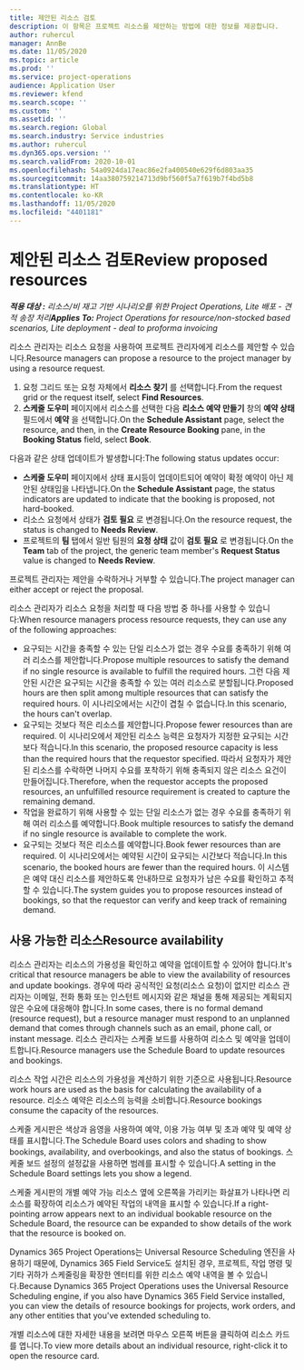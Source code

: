 ```yaml
---
title: 제안된 리소스 검토
description: 이 항목은 프로젝트 리소스를 제안하는 방법에 대한 정보를 제공합니다.
author: ruhercul
manager: AnnBe
ms.date: 11/05/2020
ms.topic: article
ms.prod: ''
ms.service: project-operations
audience: Application User
ms.reviewer: kfend
ms.search.scope: ''
ms.custom: ''
ms.assetid: ''
ms.search.region: Global
ms.search.industry: Service industries
ms.author: ruhercul
ms.dyn365.ops.version: ''
ms.search.validFrom: 2020-10-01
ms.openlocfilehash: 54a0924da17eac86e2fa400540e629f6d803aa35
ms.sourcegitcommit: 14aa380759214713d9bf560f5a7f619b7f4bd5b8
ms.translationtype: HT
ms.contentlocale: ko-KR
ms.lasthandoff: 11/05/2020
ms.locfileid: "4401181"
---
```

# <a name="review-proposed-resources"></a><span data-ttu-id="b13c4-103">제안된 리소스 검토</span><span class="sxs-lookup"><span data-stu-id="b13c4-103">Review proposed resources</span></span>

<span data-ttu-id="b13c4-104">_**적용 대상 :** 리소스/비 재고 기반 시나리오를 위한 Project Operations, Lite 배포 - 견적 송장 처리_</span><span class="sxs-lookup"><span data-stu-id="b13c4-104">_**Applies To:** Project Operations for resource/non-stocked based scenarios, Lite deployment - deal to proforma invoicing_</span></span>

<span data-ttu-id="b13c4-105">리소스 관리자는 리소스 요청을 사용하여 프로젝트 관리자에게 리소스를 제안할 수 있습니다.</span><span class="sxs-lookup"><span data-stu-id="b13c4-105">Resource managers can propose a resource to the project manager by using a resource request.</span></span>

1. <span data-ttu-id="b13c4-106">요청 그리드 또는 요청 자체에서 **리소스 찾기** 를 선택합니다.</span><span class="sxs-lookup"><span data-stu-id="b13c4-106">From the request grid or the request itself, select **Find Resources**.</span></span>
2. <span data-ttu-id="b13c4-107">**스케줄 도우미** 페이지에서 리소스를 선택한 다음 **리소스 예약 만들기** 창의 **예약 상태** 필드에서 **예약** 을 선택합니다.</span><span class="sxs-lookup"><span data-stu-id="b13c4-107">On the **Schedule Assistant** page, select the resource, and then, in the **Create Resource Booking** pane, in the **Booking Status** field, select **Book**.</span></span>

<span data-ttu-id="b13c4-108">다음과 같은 상태 업데이트가 발생합니다:</span><span class="sxs-lookup"><span data-stu-id="b13c4-108">The following status updates occur:</span></span>

- <span data-ttu-id="b13c4-109">**스케줄 도우미** 페이지에서 상태 표시등이 업데이트되어 예약이 확정 예약이 아닌 제안된 상태임을 나타냅니다.</span><span class="sxs-lookup"><span data-stu-id="b13c4-109">On the **Schedule Assistant** page, the status indicators are updated to indicate that the booking is proposed, not hard-booked.</span></span>
- <span data-ttu-id="b13c4-110">리소스 요청에서 상태가 **검토 필요** 로 변경됩니다.</span><span class="sxs-lookup"><span data-stu-id="b13c4-110">On the resource request, the status is changed to **Needs Review**.</span></span>
- <span data-ttu-id="b13c4-111">프로젝트의 **팀** 탭에서 일반 팀원의 **요청 상태** 값이 **검토 필요** 로 변경됩니다.</span><span class="sxs-lookup"><span data-stu-id="b13c4-111">On the **Team** tab of the project, the generic team member's **Request Status** value is changed to **Needs Review**.</span></span>

<span data-ttu-id="b13c4-112">프로젝트 관리자는 제안을 수락하거나 거부할 수 있습니다.</span><span class="sxs-lookup"><span data-stu-id="b13c4-112">The project manager can either accept or reject the proposal.</span></span>

<span data-ttu-id="b13c4-113">리소스 관리자가 리소스 요청을 처리할 때 다음 방법 중 하나를 사용할 수 있습니다:</span><span class="sxs-lookup"><span data-stu-id="b13c4-113">When resource managers process resource requests, they can use any of the following approaches:</span></span>

- <span data-ttu-id="b13c4-114">요구되는 시간을 충족할 수 있는 단일 리소스가 없는 경우 수요를 충족하기 위해 여러 리소스를 제안합니다.</span><span class="sxs-lookup"><span data-stu-id="b13c4-114">Propose multiple resources to satisfy the demand if no single resource is available to fulfill the required hours.</span></span> <span data-ttu-id="b13c4-115">그런 다음 제안된 시간은 요구되는 시간을 충족할 수 있는 여러 리소스로 분할됩니다.</span><span class="sxs-lookup"><span data-stu-id="b13c4-115">Proposed hours are then split among multiple resources that can satisfy the required hours.</span></span> <span data-ttu-id="b13c4-116">이 시나리오에서는 시간이 겹칠 수 없습니다.</span><span class="sxs-lookup"><span data-stu-id="b13c4-116">In this scenario, the hours can't overlap.</span></span>
- <span data-ttu-id="b13c4-117">요구되는 것보다 적은 리소스를 제안합니다.</span><span class="sxs-lookup"><span data-stu-id="b13c4-117">Propose fewer resources than are required.</span></span> <span data-ttu-id="b13c4-118">이 시나리오에서 제안된 리소스 능력은 요청자가 지정한 요구되는 시간보다 적습니다.</span><span class="sxs-lookup"><span data-stu-id="b13c4-118">In this scenario, the proposed resource capacity is less than the required hours that the requestor specified.</span></span> <span data-ttu-id="b13c4-119">따라서 요청자가 제안된 리소스를 수락하면 나머지 수요를 포착하기 위해 충족되지 않은 리소스 요건이 만들어집니다.</span><span class="sxs-lookup"><span data-stu-id="b13c4-119">Therefore, when the requestor accepts the proposed resources, an unfulfilled resource requirement is created to capture the remaining demand.</span></span>
- <span data-ttu-id="b13c4-120">작업을 완료하기 위해 사용할 수 있는 단일 리소스가 없는 경우 수요를 충족하기 위해 여러 리소스를 예약합니다.</span><span class="sxs-lookup"><span data-stu-id="b13c4-120">Book multiple resources to satisfy the demand if no single resource is available to complete the work.</span></span>
- <span data-ttu-id="b13c4-121">요구되는 것보다 적은 리소스를 예약합니다.</span><span class="sxs-lookup"><span data-stu-id="b13c4-121">Book fewer resources than are required.</span></span> <span data-ttu-id="b13c4-122">이 시나리오에서는 예약된 시간이 요구되는 시간보다 적습니다.</span><span class="sxs-lookup"><span data-stu-id="b13c4-122">In this scenario, the booked hours are fewer than the required hours.</span></span> <span data-ttu-id="b13c4-123">이 시스템은 예약 대신 리소스를 제안하도록 안내하므로 요청자가 남은 수요를 확인하고 추적할 수 있습니다.</span><span class="sxs-lookup"><span data-stu-id="b13c4-123">The system guides you to propose resources instead of bookings, so that the requestor can verify and keep track of remaining demand.</span></span>

## <a name="resource-availability"></a><span data-ttu-id="b13c4-124">사용 가능한 리소스</span><span class="sxs-lookup"><span data-stu-id="b13c4-124">Resource availability</span></span>

<span data-ttu-id="b13c4-125">리소스 관리자는 리소스의 가용성을 확인하고 예약을 업데이트할 수 있어야 합니다.</span><span class="sxs-lookup"><span data-stu-id="b13c4-125">It's critical that resource managers be able to view the availability of resources and update bookings.</span></span> <span data-ttu-id="b13c4-126">경우에 따라 공식적인 요청(리소스 요청)이 없지만 리소스 관리자는 이메일, 전화 통화 또는 인스턴트 메시지와 같은 채널을 통해 제공되는 계획되지 않은 수요에 대응해야 합니다.</span><span class="sxs-lookup"><span data-stu-id="b13c4-126">In some cases, there is no formal demand (resource request), but a resource manager must respond to an unplanned demand that comes through channels such as an email, phone call, or instant message.</span></span> <span data-ttu-id="b13c4-127">리소스 관리자는 스케줄 보드를 사용하여 리소스 및 예약을 업데이트합니다.</span><span class="sxs-lookup"><span data-stu-id="b13c4-127">Resource managers use the Schedule Board to update resources and bookings.</span></span>

<span data-ttu-id="b13c4-128">리소스 작업 시간은 리소스의 가용성을 계산하기 위한 기준으로 사용됩니다.</span><span class="sxs-lookup"><span data-stu-id="b13c4-128">Resource work hours are used as the basis for calculating the availability of a resource.</span></span> <span data-ttu-id="b13c4-129">리소스 예약은 리소스의 능력을 소비합니다.</span><span class="sxs-lookup"><span data-stu-id="b13c4-129">Resource bookings consume the capacity of the resources.</span></span>

<span data-ttu-id="b13c4-130">스케줄 게시판은 색상과 음영을 사용하여 예약, 이용 가능 여부 및 초과 예약 및 예약 상태를 표시합니다.</span><span class="sxs-lookup"><span data-stu-id="b13c4-130">The Schedule Board uses colors and shading to show bookings, availability, and overbookings, and also the status of bookings.</span></span> <span data-ttu-id="b13c4-131">스케줄 보드 설정의 설정값을 사용하면 범례를 표시할 수 있습니다.</span><span class="sxs-lookup"><span data-stu-id="b13c4-131">A setting in the Schedule Board settings lets you show a legend.</span></span>

<span data-ttu-id="b13c4-132">스케줄 게시판의 개별 예약 가능 리소스 옆에 오른쪽을 가리키는 화살표가 나타나면 리소스를 확장하여 리소스가 예약된 작업의 내역을 표시할 수 있습니다.</span><span class="sxs-lookup"><span data-stu-id="b13c4-132">If a right-pointing arrow appears next to an individual bookable resource on the Schedule Board, the resource can be expanded to show details of the work that the resource is booked on.</span></span>

<span data-ttu-id="b13c4-133">Dynamics 365 Project Operations는 Universal Resource Scheduling 엔진을 사용하기 때문에, Dynamics 365 Field Service도 설치된 경우, 프로젝트, 작업 명령 및 기타 귀하가 스케줄링을 확장한 엔터티를 위한 리소스 예약 내역을 볼 수 있습니다.</span><span class="sxs-lookup"><span data-stu-id="b13c4-133">Because Dynamics 365 Project Operations uses the Universal Resource Scheduling engine, if you also have Dynamics 365 Field Service installed, you can view the details of resource bookings for projects, work orders, and any other entities that you've extended scheduling to.</span></span>

<span data-ttu-id="b13c4-134">개별 리소스에 대한 자세한 내용을 보려면 마우스 오른쪽 버튼을 클릭하여 리소스 카드를 엽니다.</span><span class="sxs-lookup"><span data-stu-id="b13c4-134">To view more details about an individual resource, right-click it to open the resource card.</span></span>

